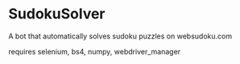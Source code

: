 # SudokuSolver
A bot that automatically solves sudoku puzzles on websudoku.com

requires selenium, bs4, numpy, webdriver_manager
